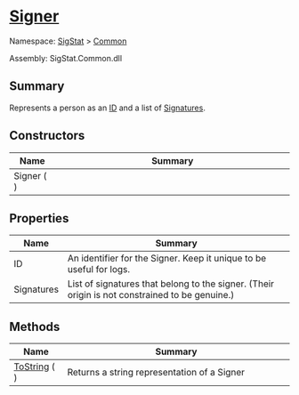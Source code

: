 # [Signer](./Signer.md)

Namespace: [SigStat]() > [Common](./README.md)

Assembly: SigStat.Common.dll

## Summary
Represents a person as an [ID](https://github.com/hargitomi97/sigstat/blob/master/docs/md/SigStat/Common/Signer.md) and a list of [Signatures](https://github.com/hargitomi97/sigstat/blob/master/docs/md/SigStat/Common/Signer.md).

## Constructors

| Name | Summary<div><a href="#"><img width=466></a></div> | 
| --- | --- | 
| Signer (  ) |  | 


## Properties

| Name | Summary<div><a href="#"><img width=466></a></div> | 
| --- | --- | 
| ID | An identifier for the Signer. Keep it unique to be useful for logs. | 
| Signatures | List of signatures that belong to the signer.  (Their origin is not constrained to be genuine.) | 


## Methods

| Name | Summary<div><a href="#"><img width=466></a></div> | 
| --- | --- | 
| [ToString](./Methods/Signer--ToString.md) (  ) | Returns a string representation of a Signer | 


